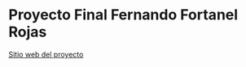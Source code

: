 # Proyecto Final Fernando Fortanel Rojas
[Sitio web del proyecto](https://crescive-bailing.000webhostapp.com/index.html)
